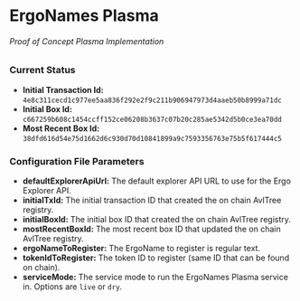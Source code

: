 # ErgoNames Plasma
###### Proof of Concept Plasma Implementation

### Current Status

- **Initial Transaction Id:** `4e8c311cecd1c977ee5aa836f292e2f9c211b906947973d4aaeb50b8999a71dc`
- **Initial Box Id:** `c667259b608c1454ccff152ce06208b3637c07b20c285ae5342d5b0ce3ea70dd`
- **Most Recent Box Id:** `38dfd616d54e75d1662d6c930d70d10841899a9c7593356763e75b5f617444c5`

### Configuration File Parameters

- **defaultExplorerApiUrl:** The default explorer API URL to use for the Ergo Explorer API.
- **initialTxId:** The initial transaction ID that created the on chain AvlTree registry.
- **initialBoxId:** The initial box ID that created the on chain AvlTree registry.
- **mostRecentBoxId:** The most recent box ID that updated the on chain AvlTree registry.
- **ergoNameToRegister:** The ErgoName to register is regular text.
- **tokenIdToRegister:** The token ID to register (same ID that can be found on chain).
- **serviceMode:** The service mode to run the ErgoNames Plasma service in. Options are `live` or `dry`.